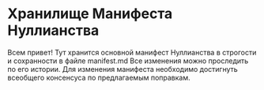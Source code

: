 # Хранилище Манифеста Нуллианства
Всем привет!
Тут хранится основной манифест Нуллианства в строгости и сохранности в файле manifest.md
Все изменения можно проследить по его истории.
Для изменения манифеста необходимо достигнуть всеобщего консенсуса по предлагаемым поправкам.